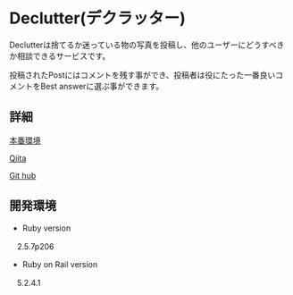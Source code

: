 # Declutter(デクラッター)

 Declutterは捨てるか迷っている物の写真を投稿し、他のユーザーにどうすべきか相談できるサービスです。
 
 投稿されたPostにはコメントを残す事ができ、投稿者は役にたった一番良いコメントをBest answerに選ぶ事ができます。
 
 
## 詳細

[本番環境](https://declutter-app.com)

[Qiita](https://qiita.com/max_xam369/private/3dcf33bdc2209c273d54)

[Git hub](https://github.com/hiroki369/Portfolio_declutter/)
 

## 開発環境
* Ruby version

　2.5.7p206

* Ruby on Rail version

　5.2.4.1

